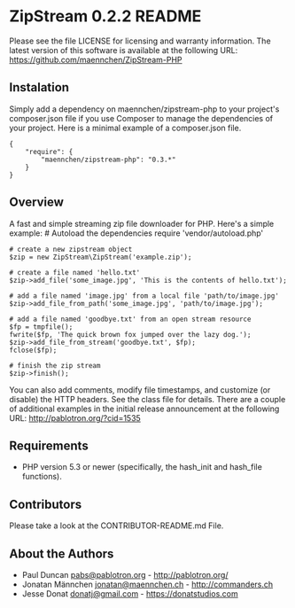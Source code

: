 # ZipStream 0.2.2 README

Please see the file LICENSE for licensing and warranty information.  The
latest version of this software is available at the following URL: https://github.com/maennchen/ZipStream-PHP

## Instalation
Simply add a dependency on maennchen/zipstream-php to your project's composer.json file if you use Composer to manage the dependencies of your project. Here is a minimal example of a composer.json file.

    {
        "require": {
            "maennchen/zipstream-php": "0.3.*"
        }
    }

## Overview
A fast and simple streaming zip file downloader for PHP.  Here's a
simple example:
    # Autoload the dependencies
    require 'vendor/autoload.php'
    
    # create a new zipstream object
    $zip = new ZipStream\ZipStream('example.zip');

    # create a file named 'hello.txt' 
    $zip->add_file('some_image.jpg', 'This is the contents of hello.txt');

    # add a file named 'image.jpg' from a local file 'path/to/image.jpg'
    $zip->add_file_from_path('some_image.jpg', 'path/to/image.jpg');

    # add a file named 'goodbye.txt' from an open stream resource
    $fp = tmpfile();
    fwrite($fp, 'The quick brown fox jumped over the lazy dog.');
    $zip->add_file_from_stream('goodbye.txt', $fp);
    fclose($fp);

    # finish the zip stream
    $zip->finish();

You can also add comments, modify file timestamps, and customize (or
disable) the HTTP headers.  See the class file for details.  There are a
couple of additional examples in the initial release announcement at the
following URL: http://pablotron.org/?cid=1535

## Requirements

  * PHP version 5.3 or newer (specifically, the hash_init and
    hash_file functions).

## Contributors
Please take a look at the CONTRIBUTOR-README.md File.

## About the Authors
* Paul Duncan <pabs@pablotron.org> - http://pablotron.org/
* Jonatan Männchen <jonatan@maennchen.ch> - http://commanders.ch
* Jesse Donat <donatj@gmail.com> - https://donatstudios.com
